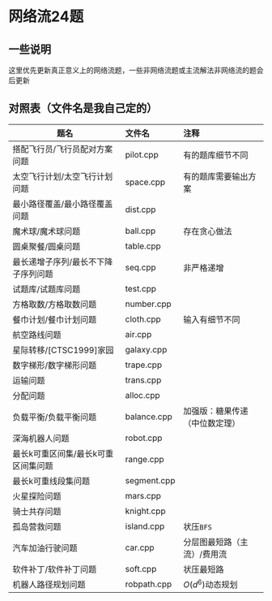 # 网络流24题

## 一些说明

这里优先更新真正意义上的网络流题，一些非网络流题或主流解法非网络流的题会后更新

## 对照表（文件名是我自己定的）

| 题名                                | 文件名      | 注释                           |
| ----------------------------------- | :---------- | :----------------------------- |
| 搭配飞行员/飞行员配对方案问题       | pilot.cpp   | 有的题库细节不同               |
| 太空飞行计划/太空飞行计划问题       | space.cpp   | 有的题库需要输出方案           |
| 最小路径覆盖/最小路径覆盖问题       | dist.cpp    |                                |
| 魔术球/魔术球问题                   | ball.cpp    | 存在贪心做法                   |
| 圆桌聚餐/圆桌问题                   | table.cpp   |                                |
| 最长递增子序列/最长不下降子序列问题 | seq.cpp     | 非严格递增                     |
| 试题库/试题库问题                   | test.cpp    |                                |
| 方格取数/方格取数问题               | number.cpp  |                                |
| 餐巾计划/餐巾计划问题               | cloth.cpp   | 输入有细节不同                 |
| 航空路线问题                        | air.cpp     |                                |
| 星际转移/[CTSC1999]家园             | galaxy.cpp  |                                |
| 数字梯形/数字梯形问题               | trape.cpp   |                                |
| 运输问题                            | trans.cpp   |                                |
| 分配问题                            | alloc.cpp   |                                |
| 负载平衡/负载平衡问题               | balance.cpp | 加强版：糖果传递（中位数定理） |
| 深海机器人问题                      | robot.cpp   |                                |
| 最长k可重区间集/最长k可重区间集问题 | range.cpp   |                                |
| 最长k可重线段集问题                 | segment.cpp |                                |
| 火星探险问题                        | mars.cpp    |                                |
| 骑士共存问题                        | knight.cpp  |                                |
| 孤岛营救问题                        | island.cpp  | 状压$\texttt{BFS}$             |
| 汽车加油行驶问题                    | car.cpp     | 分层图最短路（主流）/费用流    |
| 软件补丁/软件补丁问题               | soft.cpp    | 状压最短路                     |
| 机器人路径规划问题                  | robpath.cpp | $O(d^6)$动态规划               |